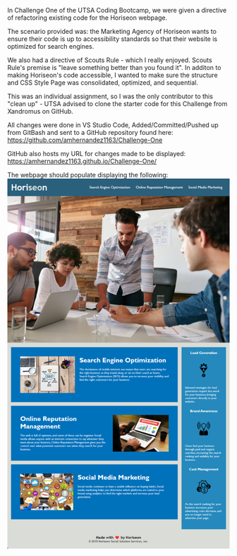 In Challenge One of the UTSA Coding Bootcamp, we were given a directive of refactoring existing code for the Horiseon webpage. 

The scenario provided was: the Marketing Agency of Horiseon wants to ensure their code is up to accessibility standards so that their website is optimized for search engines. 

We also had a directive of Scouts Rule - which I really enjoyed. Scouts Rule's premise is "leave something better than you found it". In additon to making Horiseon's code accessible, I wanted to make sure the structure and CSS Style Page was consolidated, optimized, and sequential. 

This was an individual assignment, so I was the only contributor to this "clean up" - UTSA advised to clone the starter code for this Challenge from Xandromus on GitHub. 

All changes were done in VS Studio Code, Added/Committed/Pushed up from GitBash and sent to a GitHub repository found here: https://github.com/amhernandez1163/Challenge-One

GitHub also hosts my URL for changes made to be displayed: https://amhernandez1163.github.io/Challenge-One/ 

The webpage should populate displaying the following: 
![final screenshot of Challenge-One - Horiseon refactor](./assets/images/final-web-page-screenshot.jpg)
